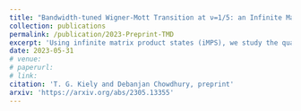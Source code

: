 ```yaml
---
title: "Bandwidth-tuned Wigner-Mott Transition at ν=1/5: an Infinite Matrix Product State Study"
collection: publications
permalink: /publication/2023-Preprint-TMD
excerpt: 'Using infinite matrix product states (iMPS), we study the quantum flucutation-induced (zero-temperature) phase transition between a Wigner-Mott (WM) insulator and a metallic Fermi liquid at electronic filling ν=1/5 (corresponding to a total filling of 2/5). This particular WM insulator has both a spin and a charge gap, making it particularly amenable to study using an iMPS ansatz. On a two-leg-ladder geometry, we find that there is an intermediate gapless phase between the WM insulator and the gapless Luttinger liquid -- a Luther-Emery liquid. This state is a one-dimensional analogue to a fluctuating superconductor: there is no gap to 2-particle Cooper pair excitations, but the single-electron excitation is gapped. This state often arises due to an attractive interaction. Here, we believe that this occurs due to residual pairing between spins in the WM insulating phase. On the five-leg cylinder, our simulations are consistent with the existence of a gapless intermediate phase but we cannot rule out the existence of a direct transition.'
date: 2023-05-31
# venue:
# paperurl:
# link:
citation: 'T. G. Kiely and Debanjan Chowdhury, preprint'
arxiv: 'https://arxiv.org/abs/2305.13355'
---
```

<!-- This paper is about the number 1. The number 2 is left for future work.

[Download paper here](http://academicpages.github.io/files/paper1.pdf)

Recommended citation: T. G. Kiely and Erich J. Mueller, Phys. Rev. B 104, 165143 (2021) -->